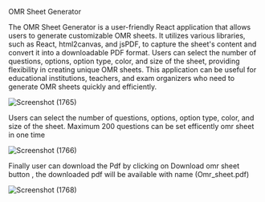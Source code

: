 OMR Sheet Generator



The OMR Sheet Generator is a user-friendly React application that allows users to generate customizable OMR sheets. It utilizes various libraries, such as React, html2canvas, and jsPDF, to capture the sheet's content and convert it into a downloadable PDF format. Users can select the number of questions, options, option type, color, and size of the sheet, providing flexibility in creating unique OMR sheets. This application can be useful for educational institutions, teachers, and exam organizers who need to generate OMR sheets quickly and efficiently. 

![Screenshot (1765)](https://github.com/goel-muskan/OMR-Sheet-Generator/assets/92303233/7e617e77-e2dd-46fe-8b95-376efb7ea7b8)

Users can select the number of questions, options, option type, color, and size of the sheet. Maximum 200 questions can be set efficently omr sheet in one time

![Screenshot (1766)](https://github.com/goel-muskan/OMR-Sheet-Generator/assets/92303233/7f6df5b3-60d9-4a0c-888a-28de639bed89)

Finally user can download the Pdf by clicking on Download omr sheet button , the downloaded pdf will be available with name (Omr_sheet.pdf)

![Screenshot (1768)](https://github.com/goel-muskan/OMR-Sheet-Generator/assets/92303233/a75d65e6-2be8-4f94-92c7-b28d6d78676a)


